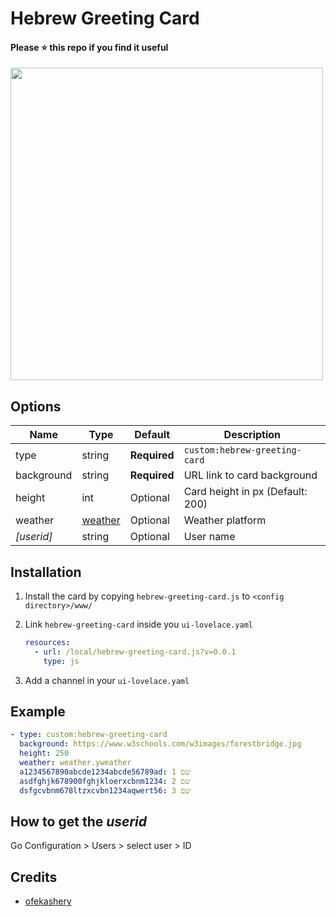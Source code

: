 # Hebrew Greeting Card
#### Please ⭐ this repo if you find it useful

<img src="https://user-images.githubusercontent.com/16443111/44717065-b1513000-aac4-11e8-91c3-e1801483e4a3.png" width="500">



## Options

| Name | Type | Default | Description
| ---- | ---- | ------- | -----------
| type | string | **Required** | `custom:hebrew-greeting-card`
| background | string | **Required** | URL link to card background
| height | int | Optional | Card height in px (Default: 200)
| weather | [weather](https://www.home-assistant.io/components/weather) | Optional | Weather platform
| _[userid]_ | string | Optional | User name

## Installation

1. Install the card by copying `hebrew-greeting-card.js` to `<config directory>/www/`

2. Link `hebrew-greeting-card` inside you `ui-lovelace.yaml` 
    ```yaml
    resources:
      - url: /local/hebrew-greeting-card.js?v=0.0.1
        type: js
    ```

3. Add a channel in your `ui-lovelace.yaml`

## Example

```yaml
- type: custom:hebrew-greeting-card
  background: https://www.w3schools.com/w3images/forestbridge.jpg
  height: 250
  weather: weather.yweather
  a1234567890abcde1234abcde56789ad: שם 1
  asdfghjk678900fghjkloerxcbnm1234: שם 2
  dsfgcvbnm678ltzxcvbn1234aqwert56: שם 3
```

## How to get the _userid_
Go Configuration > Users > select user > ID

## Credits
- [ofekashery](https://github.com/ofekashery)
